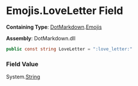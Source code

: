 # Emojis\.LoveLetter Field

**Containing Type**: [DotMarkdown](../../README.md)\.[Emojis](../README.md)

**Assembly**: DotMarkdown\.dll

```csharp
public const string LoveLetter = ":love_letter:"
```

### Field Value

System\.[String](https://docs.microsoft.com/en-us/dotnet/api/system.string)